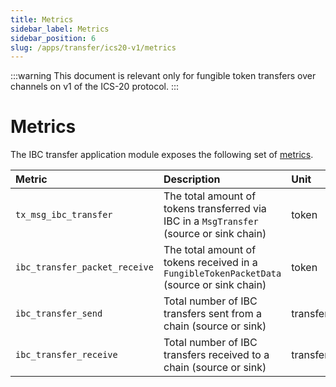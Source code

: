 ```yaml
---
title: Metrics
sidebar_label: Metrics
sidebar_position: 6
slug: /apps/transfer/ics20-v1/metrics
---
```


:::warning
This document is relevant only for fungible token transfers over channels on v1 of the ICS-20 protocol.
:::

# Metrics

The IBC transfer application module exposes the following set of [metrics](https://github.com/cosmos/cosmos-sdk/blob/main/docs/learn/advanced/09-telemetry.md).

| Metric                          | Description                                                                               | Unit            | Type    |
|:--------------------------------|:------------------------------------------------------------------------------------------|:----------------|:--------|
| `tx_msg_ibc_transfer`           | The total amount of tokens transferred via IBC in a `MsgTransfer` (source or sink chain)  | token           | gauge   |
| `ibc_transfer_packet_receive`   | The total amount of tokens received in a `FungibleTokenPacketData` (source or sink chain) | token           | gauge   |
| `ibc_transfer_send`             | Total number of IBC transfers sent from a chain (source or sink)                          | transfer        | counter |
| `ibc_transfer_receive`          | Total number of IBC transfers received to a chain (source or sink)                        | transfer        | counter |

